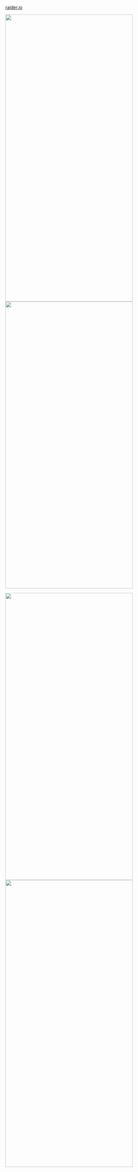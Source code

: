 [raider.io](https://raider.io)

<img src="https://user-images.githubusercontent.com/24472372/160505894-354a1ed8-7288-4e1e-8a12-1c319d37cffd.png" width="400" height="900" /> <img src="https://user-images.githubusercontent.com/24472372/160506236-ab7db34f-25cb-48ef-a97e-98349df13a5e.png" width="400" height="900" />

<img src="https://user-images.githubusercontent.com/24472372/160506256-54dcdb32-db35-490e-89e7-e93a3f3adeb5.png" width="400" height="900" /> <img src="https://user-images.githubusercontent.com/24472372/160506257-324c17ce-02ee-44e4-812c-c3a202f80144.png" width="400" height="900" />
